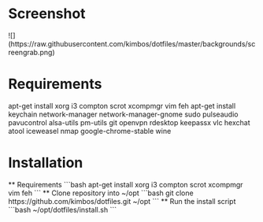 <h1>Screenshot</h1>
![](https://raw.githubusercontent.com/kimbos/dotfiles/master/backgrounds/screengrab.png)

<h1>Requirements</h1>


apt-get install xorg i3 compton scrot xcompmgr vim feh 
apt-get install keychain network-manager network-manager-gnome sudo pulseaudio pavucontrol alsa-utils pm-utils git openvpn rdesktop keepassx vlc hexchat atool iceweasel nmap google-chrome-stable wine

<h1>Installation</h1>
** Requirements
```bash
apt-get install xorg i3 compton scrot xcompmgr vim feh 
```
** Clone repository into ~/opt
```bash
git clone https://github.com/kimbos/dotfiles.git ~/opt
```
** Run the install script
```bash
~/opt/dotfiles/install.sh
```
